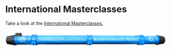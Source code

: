 # International Masterclasses

Take a look at the [International Masterclasses.](http://atlas.physicsmasterclasses.org/en/index.htm)

![](pictures/IntMasterclasses.png)

